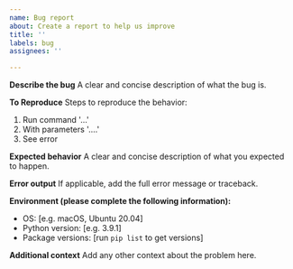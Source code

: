 ```yaml
---
name: Bug report
about: Create a report to help us improve
title: ''
labels: bug
assignees: ''

---
```


**Describe the bug**
A clear and concise description of what the bug is.

**To Reproduce**
Steps to reproduce the behavior:
1. Run command '...'
2. With parameters '....'
3. See error

**Expected behavior**
A clear and concise description of what you expected to happen.

**Error output**
If applicable, add the full error message or traceback.

**Environment (please complete the following information):**
 - OS: [e.g. macOS, Ubuntu 20.04]
 - Python version: [e.g. 3.9.1]
 - Package versions: [run `pip list` to get versions]

**Additional context**
Add any other context about the problem here.
